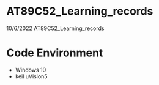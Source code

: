 # AT89C52_Learning_records
10/6/2022 AT89C52_Learning_records

# Code Environment
* Windows 10
* keil uVision5

